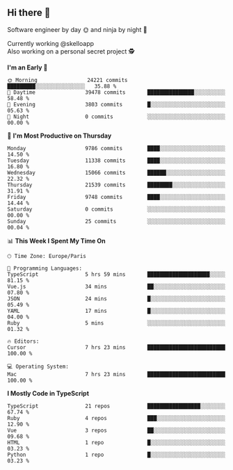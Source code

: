 ## Hi there 👋

Software engineer by day 🌞 and ninja by night 🌝

Currently working @skelloapp <br>
Also working on a personal secret project 🕵️

<!--START_SECTION:waka-->
**I'm an Early 🐤** 

```text
🌞 Morning                24221 commits       █████████░░░░░░░░░░░░░░░░   35.88 % 
🌆 Daytime                39478 commits       ███████████████░░░░░░░░░░   58.48 % 
🌃 Evening                3803 commits        █░░░░░░░░░░░░░░░░░░░░░░░░   05.63 % 
🌙 Night                  0 commits           ░░░░░░░░░░░░░░░░░░░░░░░░░   00.00 % 
```
📅 **I'm Most Productive on Thursday** 

```text
Monday                   9786 commits        ████░░░░░░░░░░░░░░░░░░░░░   14.50 % 
Tuesday                  11338 commits       ████░░░░░░░░░░░░░░░░░░░░░   16.80 % 
Wednesday                15066 commits       ██████░░░░░░░░░░░░░░░░░░░   22.32 % 
Thursday                 21539 commits       ████████░░░░░░░░░░░░░░░░░   31.91 % 
Friday                   9748 commits        ████░░░░░░░░░░░░░░░░░░░░░   14.44 % 
Saturday                 0 commits           ░░░░░░░░░░░░░░░░░░░░░░░░░   00.00 % 
Sunday                   25 commits          ░░░░░░░░░░░░░░░░░░░░░░░░░   00.04 % 
```


📊 **This Week I Spent My Time On** 

```text
🕑︎ Time Zone: Europe/Paris

💬 Programming Languages: 
TypeScript               5 hrs 59 mins       ████████████████████░░░░░   81.15 % 
Vue.js                   34 mins             ██░░░░░░░░░░░░░░░░░░░░░░░   07.80 % 
JSON                     24 mins             █░░░░░░░░░░░░░░░░░░░░░░░░   05.49 % 
YAML                     17 mins             █░░░░░░░░░░░░░░░░░░░░░░░░   04.00 % 
Ruby                     5 mins              ░░░░░░░░░░░░░░░░░░░░░░░░░   01.32 % 

🔥 Editors: 
Cursor                   7 hrs 23 mins       █████████████████████████   100.00 % 

💻 Operating System: 
Mac                      7 hrs 23 mins       █████████████████████████   100.00 % 
```

**I Mostly Code in TypeScript** 

```text
TypeScript               21 repos            █████████████████░░░░░░░░   67.74 % 
Ruby                     4 repos             ███░░░░░░░░░░░░░░░░░░░░░░   12.90 % 
Vue                      3 repos             ██░░░░░░░░░░░░░░░░░░░░░░░   09.68 % 
HTML                     1 repo              █░░░░░░░░░░░░░░░░░░░░░░░░   03.23 % 
Python                   1 repo              █░░░░░░░░░░░░░░░░░░░░░░░░   03.23 % 
```




<!--END_SECTION:waka-->

<!--
**antoinelncl/antoinelncl** is a ✨ _special_ ✨ repository because its `README.md` (this file) appears on your GitHub profile.

Here are some ideas to get you started:

- 🔭 I’m currently working on ...
- 🌱 I’m currently learning ...
- 👯 I’m looking to collaborate on ...
- 🤔 I’m looking for help with ...
- 💬 Ask me about ...
- 📫 How to reach me: ...
- 😄 Pronouns: ...
- ⚡ Fun fact: ...
-->
